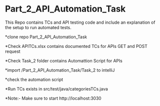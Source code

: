 
# Part_2_API_Automation_Task


This Repo contains TCs and API testing code and include an explanation of the setup to run automated tests.

*clone repo Part_2_API_Automation_Task

*Check APITCs.xlsx contains documented TCs for APIs GET and POST request

*Check Task_2 folder contains Automattion Script for APIs

*import /Part_2_API_Automation_Task/Task_2 to intelliJ

*check the automation script

*Run TCs exists in src/test/java/categoriesTCs.java

*Note:- Make sure to start http://localhost:3030

